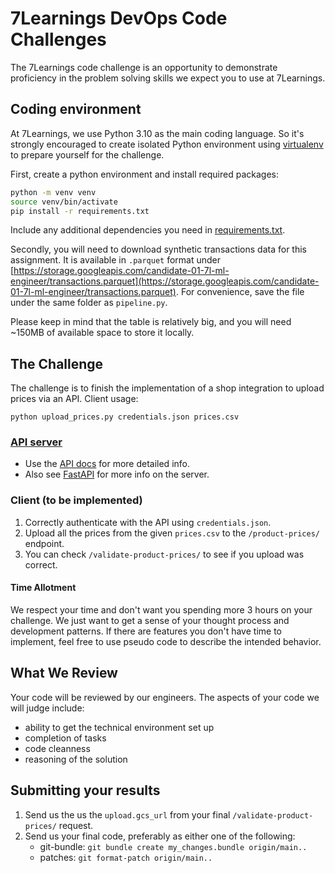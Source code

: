 # 7Learnings DevOps Code Challenges

The 7Learnings code challenge is an opportunity to demonstrate proficiency in the problem solving skills we expect you to use at 7Learnings.

## Coding environment

At 7Learnings, we use Python 3.10 as the main coding language. So it's strongly encouraged to create isolated Python environment using [virtualenv](https://virtualenv.pypa.io/en/latest/) to prepare yourself for the challenge.

First, create a python environment and install required packages:
```sh
python -m venv venv
source venv/bin/activate
pip install -r requirements.txt
```

Include any additional dependencies you need in [requirements.txt](https://github.com/7Learnings/code-challenges/blob/f473d873dc9b83b786af702fa475c7dbeeee4b65/ml-engineer/requirements.txt).

Secondly, you will need to download synthetic transactions data for this assignment.
It is available in `.parquet` format under [https://storage.googleapis.com/candidate-01-7l-ml-engineer/transactions.parquet](https://storage.googleapis.com/candidate-01-7l-ml-engineer/transactions.parquet).
For convenience, save the file under the same folder as `pipeline.py`.

Please keep in mind that the table is relatively big, and you will need ~150MB of available space to store it locally.

## The Challenge

The challenge is to finish the implementation of a shop integration to upload prices via an API.
Client usage:
```
python upload_prices.py credentials.json prices.csv
```

### [API server](https://api-backend-olsgyubl4a-ew.a.run.app)

- Use the [API docs](https://api-backend-olsgyubl4a-ew.a.run.app/docs/) for more detailed info.
- Also see [FastAPI](https://fastapi.tiangolo.com/) for more info on the server.

### Client (**to be implemented**)

  1. Correctly authenticate with the API using `credentials.json`.
  2. Upload all the prices from the given `prices.csv` to the `/product-prices/` endpoint.
  3. You can check `/validate-product-prices/` to see if you upload was correct.

#### Time Allotment

We respect your time and don't want you spending more 3 hours on your challenge. We just want to get a sense of your thought process and development patterns. If there are features you don't have time to implement, feel free to use pseudo code to describe the intended behavior.

## What We Review

Your code will be reviewed by our engineers. The aspects of your code we will judge include:

- ability to get the technical environment set up
- completion of tasks
- code cleanness
- reasoning of the solution

## Submitting your results

  1. Send us the us the `upload.gcs_url` from your final `/validate-product-prices/` request.
  2. Send us your final code, preferably as either one of the following:
     - git-bundle: `git bundle create my_changes.bundle origin/main..`
     - patches: `git format-patch origin/main..`
